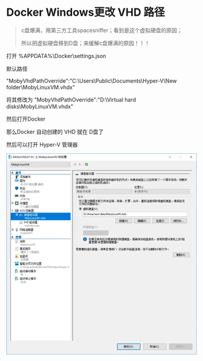 # Docker Windows更改 VHD 路径

>c盘爆满，用第三方工具spacesniffer；看到是这个虚拟硬盘的原因；
>
>所以把虚拟硬盘移到D盘；来缓解c盘爆满的原因！！！

打开 %APPDATA%\Docker\settings.json

默认路径

"MobyVhdPathOverride":"C:\Users\Public\Documents\Hyper-V\New folder\MobyLinuxVM.vhdx"

将其修改为
 "MobyVhdPathOverride":"D:\Virtual hard disks\MobyLinuxVM.vhdx"

然后打开Docker

那么Docker 自动创建的 VHD 就在 D盘了

然后可以打开 Hyper-V 管理器

![img](./Docker%20Windows%E6%9B%B4%E6%94%B9%20VHD%20%E8%B7%AF%E5%BE%84.assets/webp.webp)